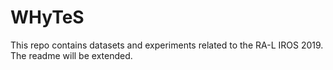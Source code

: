 # WHyTeS

This repo contains datasets and experiments related to the RA-L IROS 2019.
The readme will be extended.
